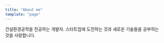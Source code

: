 ```yaml
---
title: "About me"
template: "page"
---
```


건설환경공학을 전공하는 개발자. 스타트업에 도전하는 것과 새로운 기술들을 공부하는 것을 사랑합니다.
